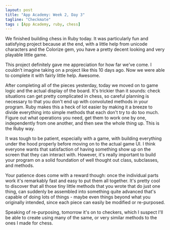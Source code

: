 ```yaml
---
layout: post
title: "App Academy: Week 2, Day 3"
tagline: "Checkmate"
tags : [App Academy, ruby, chess]
---
```

We finished building chess in Ruby today. It was particularly fun and satisfying project because at the end, with a little help from unicode characters and the Colorize gem, you have a pretty decent looking and very playable little game. 

This project definitely gave me appreciation for how far we've come. I couldn't imagine taking on a project like this 10 days ago. Now we were able to complete it with fairly little help. Awesome. 

After completing all of the pieces yesterday, today we moved on to game logic and the actual display of the board. It's trickier than it sounds: check situations can get pretty complicated in chess, so careful planning is necessary to that you don't end up with convoluted methods in your program. Ruby makes this a heck of lot easier by making it a breeze to divide everything into simple methods that each don't try to do too much. Figure out what operations you need, get them to work one by one, independently from one another, and then sew the whole thing up. This is the Ruby way.

It was tough to be patient, especially with a game, with building everything under the hood properly before moving on to the actual game UI. I think everyone wants that satisfaction of having something show up on the screen that they can interact with. However, it's really important to build your program on a solid foundation of well thought out class, subclasses, and methods. 

Your patience does come with a reward though: once the individual parts work it's remarkably fast and easy to put them all together. It's pretty cool to discover that all those tiny little methods that you wrote that do just one thing, can suddenly be assembled into something quite advanced that's capable of doing lots of things - maybe even things beyond what you originally intended, since each piece can easily be modified or re-purposed.

Speaking of re-purposing, tomorrow it's on to checkers, which I suspect I'll be able to create using many of the same, or very similar methods to the ones I made for chess. 
